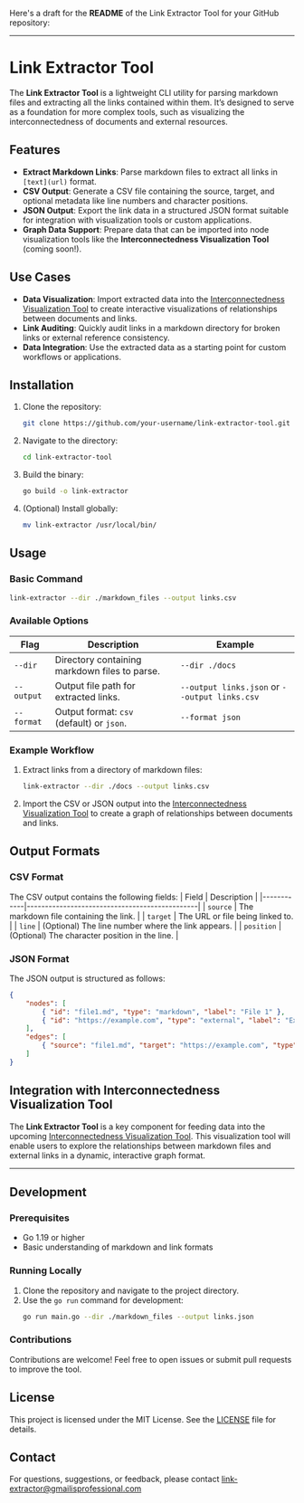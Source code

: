Here's a draft for the **README** of the Link Extractor Tool for your GitHub repository:

---

# Link Extractor Tool

The **Link Extractor Tool** is a lightweight CLI utility for parsing markdown files and extracting all the links contained within them. It’s designed to serve as a foundation for more complex tools, such as visualizing the interconnectedness of documents and external resources.

## Features

- **Extract Markdown Links**: Parse markdown files to extract all links in `[text](url)` format.
- **CSV Output**: Generate a CSV file containing the source, target, and optional metadata like line numbers and character positions.
- **JSON Output**: Export the link data in a structured JSON format suitable for integration with visualization tools or custom applications.
- **Graph Data Support**: Prepare data that can be imported into node visualization tools like the **Interconnectedness Visualization Tool** (coming soon!).

## Use Cases

- **Data Visualization**: Import extracted data into the [Interconnectedness Visualization Tool](#interconnectedness-visualization-tool) to create interactive visualizations of relationships between documents and links.
- **Link Auditing**: Quickly audit links in a markdown directory for broken links or external reference consistency.
- **Data Integration**: Use the extracted data as a starting point for custom workflows or applications.

## Installation

1. Clone the repository:
   ```bash
   git clone https://github.com/your-username/link-extractor-tool.git
   ```
2. Navigate to the directory:
   ```bash
   cd link-extractor-tool
   ```
3. Build the binary:
   ```bash
   go build -o link-extractor
   ```
4. (Optional) Install globally:
   ```bash
   mv link-extractor /usr/local/bin/
   ```

## Usage

### Basic Command
```bash
link-extractor --dir ./markdown_files --output links.csv
```

### Available Options
| Flag         | Description                                   | Example                                   |
|--------------|-----------------------------------------------|-------------------------------------------|
| `--dir`      | Directory containing markdown files to parse. | `--dir ./docs`                           |
| `--output`   | Output file path for extracted links.         | `--output links.json` or `--output links.csv` |
| `--format`   | Output format: `csv` (default) or `json`.     | `--format json`                          |

### Example Workflow
1. Extract links from a directory of markdown files:
   ```bash
   link-extractor --dir ./docs --output links.csv
   ```
2. Import the CSV or JSON output into the [Interconnectedness Visualization Tool](#interconnectedness-visualization-tool) to create a graph of relationships between documents and links.

## Output Formats

### CSV Format
The CSV output contains the following fields:
| Field      | Description                                   |
|------------|-----------------------------------------------|
| `source`   | The markdown file containing the link.        |
| `target`   | The URL or file being linked to.              |
| `line`     | (Optional) The line number where the link appears. |
| `position` | (Optional) The character position in the line. |

### JSON Format
The JSON output is structured as follows:
```json
{
    "nodes": [
        { "id": "file1.md", "type": "markdown", "label": "File 1" },
        { "id": "https://example.com", "type": "external", "label": "Example" }
    ],
    "edges": [
        { "source": "file1.md", "target": "https://example.com", "type": "external" }
    ]
}
```

## Integration with Interconnectedness Visualization Tool

The **Link Extractor Tool** is a key component for feeding data into the upcoming [Interconnectedness Visualization Tool](https://github.com/your-username/interconnectedness-visualizer). This visualization tool will enable users to explore the relationships between markdown files and external links in a dynamic, interactive graph format.

---

## Development

### Prerequisites
- Go 1.19 or higher
- Basic understanding of markdown and link formats

### Running Locally
1. Clone the repository and navigate to the project directory.
2. Use the `go run` command for development:
   ```bash
   go run main.go --dir ./markdown_files --output links.json
   ```

### Contributions
Contributions are welcome! Feel free to open issues or submit pull requests to improve the tool.

## License
This project is licensed under the MIT License. See the [LICENSE](LICENSE) file for details.

## Contact
For questions, suggestions, or feedback, please contact [link-extractor@gmailisprofessional.com](mailto:link-extractor@gmailisprofessional.com)
